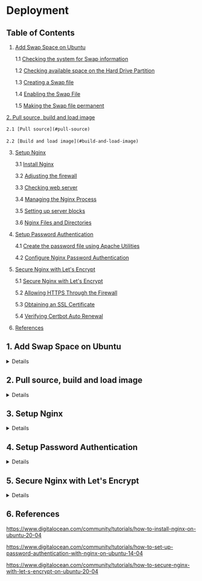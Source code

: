 # Deployment

## Table of Contents

1.  [Add Swap Space on Ubuntu](#add-swap-space-on-ubuntu)

    1.1 [Checking the system for Swap information](#checking-the-system-for-swap-information)

    1.2 [Checking available space on the Hard Drive Partition](#checking-available-space-on-the-hard-drive-partition)

    1.3 [Creating a Swap file](#creating-a-swap-file)

    1.4 [Enabling the Swap File](#enabling-the-swap-file)

    1.5 [Making the Swap file permanent](#making-the-swap-file-permanent)

[2. Pull source, build and load image](#2.-pullsource,buildandloadimage)

    2.1 [Pull source](#pull-source)

    2.2 [Build and load image](#build-and-load-image)

3.  [Setup Nginx](#setupnginx)

    3.1 [Install Nginx](#install-nginx)

    3.2 [Adjusting the firewall](#adjusting-the-firewall)

    3.3 [Checking web server](#checking-web-server)

    3.4 [Managing the Nginx Process](#managing-the-nginx-process)

    3.5 [Setting up server blocks](#setting-up-server-blocks)

    3.6 [Nginx Files and Directories](#nginx-files-and-directories)

4.  [Setup Password Authentication](#setuppasswordauthentication)

    4.1 [Create the password file using Apache Utilities](#create-the-password-file-using-apache-utilities)

    4.2 [Configure Nginx Password Authentication](#configure-nginx-password-authentication)

5.  [Secure Nginx with Let's Encrypt](#secure-nginx-with-let's-encrypt)

    5.1 [Secure Nginx with Let's Encrypt](#secure-nginx-with-let's-encrypt)

    5.2 [Allowing HTTPS Through the Firewall](#allowing-https-through-the-firewall)

    5.3 [Obtaining an SSL Certificate](#obtaining-an-ssl-certificate)

    5.4 [Verifying Certbot Auto Renewal](#verifying-certbot-auto-renewal)

6.  [References](#references)

## 1. Add Swap Space on Ubuntu

<details>

- Swap is a portion of hard drive storage that has been set aside for the operating system to temporarily store data that it can no longer hold in RAM.
- This lets you increase the amount of information that your server can keep in its working memory.

### 1.1 Checking the system for Swap information

- Can see if the system has any configuration swap by typing: `sudo swapon --show`

  - If you don't get back any output, your system doesn't have swap space available.

- Can verify that there is no active swap using the `free` utility: `free -h`

```
Output
              total        used        free      shared  buff/cache   available
Mem:          981Mi       122Mi       647Mi       0.0Ki       211Mi       714Mi
Swap:            0B          0B          0B
```

### 1.2 Checking available space on the Hard Drive Partition

- Before we create our swap file, we'll check our current disk usage to make sure enough space: `df -h`

```
Output
Filesystem      Size  Used Avail Use% Mounted on
udev            474M     0  474M   0% /dev
tmpfs            99M  932K   98M   1% /run
/dev/vda1        25G  1.4G   23G   7% /
tmpfs           491M     0  491M   0% /dev/shm
tmpfs           5.0M     0  5.0M   0% /run/lock
tmpfs           491M     0  491M   0% /sys/fs/cgroup
/dev/vda15      105M  3.9M  101M   4% /boot/efi
/dev/loop0       55M   55M     0 100% /snap/core18/1705
/dev/loop1       69M   69M     0 100% /snap/lxd/14804
/dev/loop2       28M   28M     0 100% /snap/snapd/7264
tmpfs            99M     0   99M   0% /run/user/1000
```

- The device with `/` in the `Mounted on` is dish. We have plenty of space available.

### 1.3 Creating a Swap file

- We can create a `swapfile` in our root (`/`) directory with the `fallocate` program.

  `sudo fallocate -l <1G> /swapfile`

- Verify that the correct amount of space was reserved: `ls -lh /swapfile`

  ```
  Output
  -rw-r--r-- 1 root root 1.0G Nov  1 02:34 /swapfile
  ```

### 1.4 Enabling the Swap File

- Make the file only accessible to **root**: `sudo chmod 600 /swapfile`
- Verify the permissions change: `ls -lh /swapfile`

  ```
  Output
  -rw------- 1 root root 1.0G Nov  1 02:34 /swapfile
  ```

- Mark the file as swap space: `sudo mkswap /swapfile`

  ```
  Output
  Setting up swapspace version 1, size = 1024 MiB (1073737728 bytes)
  no label, UUID=6e965805-2ab9-450f-aed6-577e74089dbf
  ```

- Enable the swap file, allowing our system to start using it: `sudo swapon /swapfile`

- Verify that the swap is available: `sudo swapon --show`

  ```
  Output

  NAME TYPE SIZE USED PRIO
  /swapfile file 1024M 0B -2
  ```

### 1.5 Making the Swap file permanent

- Our recent changes have enabled the swap file for the current session. If we reboot, the server will not retain the swap settings automatically.
- We can change this by adding the swap file to our `/etc/fstab` file.

- Back up the `/etc/fstab` file in case anything goes wrong: `sudo cp /etc/fstab /etc/fstab.bak`

- Add the swap file information to the end of your `/etc/fstab`: `echo '/swapfile none swap sw 0 0' | sudo tee -a /etc/fstab`

</details>

## 2. Pull source, build and load image

<details>

### 2.1 Pull source

- If you currently have password-based access to a server, you can copy your public key to it by issuing this command:
  `ssh-copy-id -i <identity_file> <remote_server>`

- Clone source using web url: `git clone <HTTPS_URL>`

- Enter username and password = Personal access tokens

### 2.2 Build and load image

- Build image with `--platform linux/amd64`:

  `docker build -t <image_name:tag> .`

  - If you have `docker-compose.yml` file, run: `docker compose build`

- Load image:

  `docker save <image_name:tag> | ssh <remote_server> sudo docker load`

- Run container:

  `docker run -d -p <port_host:port_container> --name <container_name> <image_name:tag>`

  - If you have `docker-compose.yml` file, run: `docker compose up -d`

</details>

## 3. Setup Nginx

<details>

### 3.1 Install Nginx

```
sudo apt update
sudo apt install nginx
```

### 3.2 Adjusting the firewall

- Before testing Nginx, the firewall software needs to be adjusted to allow access to the service.
- UFW (Uncomplicated Firewall) is a configuration tool, included by default within Ubuntu. It provides a streamlined interface for configuring common firewall use cases via the command line.

- Get list of the application profiles: `sudo ufw app list`

```
Output
Available applications:
  Nginx Full           # This profile opens both port 80 (normal) and port 443 (TLS/SSL)
  Nginx HTTP           # This profile opens only port 80
  Nginx HTTPS          # This profile opens only port 443
  OpenSSH
```

- Verify UFW status: `sudo ufw status`

```
Output
Status: active

To                         Action      From
--                         ------      ----
OpenSSH                    ALLOW       Anywhere
Nginx HTTP                 ALLOW       Anywhere
OpenSSH (v6)               ALLOW       Anywhere (v6)
Nginx HTTP (v6)            ALLOW       Anywhere (v6)
```

### 3.3 Checking web server

- To make sure the service is running by typing: `systemctl status nginx` or `sudo service nginx status`

```
Output
● nginx.service - A high performance web server and a reverse proxy server
   Loaded: loaded (/lib/systemd/system/nginx.service; enabled; vendor preset: enabled)
   Active: active (running) since Fri 2020-04-20 16:08:19 UTC; 3 days ago
     Docs: man:nginx(8)
 Main PID: 2369 (nginx)
    Tasks: 2 (limit: 1153)
   Memory: 3.5M
   CGroup: /system.slice/nginx.service
           ├─2369 nginx: master process /usr/sbin/nginx -g daemon on; master_process on;
           └─2380 nginx: worker process
```

- Enter server's IP address, you can access the default Nginx landing page. `http://your_server_ip`

<div style="text-align: center">
    <img src="./image-1.png" />
</div>

### 3.4 Managing the Nginx Process

- To stop web server: `sudo systemctl stop nginx` or `sudo service nginx stop`
- To start web server: `sudo systemctl start nginx` or `sudo service nginx start`
- To stop and restart: `sudo systemctl restart nginx` or `sudo service nginx restart`

### 3.5 Setting up server blocks

- When using the Nginx web server, **_server blocks_** (similar to virtual hosts in Apache) can be used to encapsulate configuration details and host more than one domain from a single server.
- In order for Nginx to serve contents, it's necessary to create a server block with the correct directives.

  `sudo nano /etc/nginx/sites-available/your_domain` **_(sudo nano /etc/nginx/sites-available/drive.noary.dev.exelab.asia)_**

- Create configuration block

```
Example: /etc/nginx/sites-available/drive.noary.dev.exelab.asia

server {
  server_name drive.noary.dev.exelab.asia www.drive.noary.dev.exelab.asia;

  proxy_set_header  Host $host;
  proxy_set_header  X-Forwarded-For $proxy_add_x_forwarded_for;
  proxy_set_header  X-Forwarded-Proto $scheme;
  # proxy_set_header  X-Forwarded-Ssl on;
  proxy_set_header  X-Forwarded-Port $server_port;
  proxy_set_header  X-Forwarded-Host $host;

  location / {
    proxy_pass http://0.0.0.0:4000;
  }

  proxy_busy_buffers_size   512k;
  proxy_buffers   4 512k;
  proxy_buffer_size   256k;


  listen [::]:443 ssl ipv6only=on; # managed by Certbot
  listen 443 ssl http2; # managed by Certbot
  ssl_certificate /etc/letsencrypt/live/drive.noary.dev.exelab.asia/fullchain.pem; # managed by Certbot
  ssl_certificate_key /etc/letsencrypt/live/drive.noary.dev.exelab.asia/privkey.pem; # managed by Certbot
  include /etc/letsencrypt/options-ssl-nginx.conf; # managed by Certbot
  ssl_dhparam /etc/letsencrypt/ssl-dhparams.pem; # managed by Certbot

}

server {
  if ($host = drive.noary.dev.exelab.asia) {
    return 301 https://$host$request_uri;
  } # managed by Certbot


  server_name drive.noary.dev.exelab.asia www.drive.noary.dev.exelab.asia;
  listen 80;
  return 404; # managed by Certbot
}

```

- Let's enable the file by creating a link from it to the `sites-enabled` directory, which Nginx reads from during startup

  `sudo ln -s /etc/nginx/sites-available/your_domain /etc/nginx/sites-enabled/` **_(sudo ln -s /etc/nginx/sites-available/drive.noary.dev.exelab.asia /etc/nginx/sites-enabled/)_**

  - Two server blocks are now enabled
    - `your_domain`: Will respond to requests for `your_domain` or `www.your_domain`
    - `default`: Will respond to any request on port 80 that do not match the other two blocks (Can be deleted)

- Test to make sure that there are no syntax errors in any of your Nginx files: `sudo nginx -t`

- Restart Nginx to enable your changes: `sudo systemctl restart nginx` or `sudo service nginx restart`

### 3.6 Nginx Files and Directories

**3.6.1. Content**

- `/var/www/html`: The actual web content, which by default only consists of the default Nginx page. This can changed by Nginx configuration files

**3.6.2. Server configuration**

- `/etc/nginx`: The Nginx configuration directory. All of the Nginx configuration files reside here.
- `/etc/nginx/nginx.conf`: The main Nginx configuration file. This can be modified to make changes to the Nginx global configuration.
- `etc/nginx/sites-available/`: The directory where per-site server blocks can be stored. Nginx will not use the configuration files in this directory unless they are linked to the `sites-enabled` directory.
- `etc/nginx/sites-enabled`: The directory where enabled per-site server blocks are stored. These are created by linking to configuration files found in the `sites-available` directory.

**3.6.3. Server logs**

- `/var/log/nginx/access.log`: Every request to web server is recorded in this log.
- `/var/log/nginx/error.log`: Any Nginx error will be record in this log.

</details>

## 4. Setup Password Authentication

<details>

### 4.1 Create the password file using Apache Utilities

- Install `apache2-utils` package:

```
sudo apt-get update
sudo apt-get install apache2-util
```

- We can use `htpasswd` command to create a password file that Nginx can use to authenticate users. We will create a hidden file for this purpose called `.htpasswd` within `/etc/nginx` configuration directory.

- Add the `-c` option to create the specified file.

  `sudo htpasswd -c /etc/nginx/.htpasswd noary` **_(username = noary)_**

- After enter, you will be asked to supply and confirm a password for the user (noary)

- View the contents of the file, we can see the username and the encrypted password: `cat /etc/nginx/htpasswd`

### 4.2 Configure Nginx Password Authentication

- We have a file with our users and passwords in a format that Nginx can read, we need to configure Nginx to check this file before serving our content
- Opening up the server block configuration file

```
Example: /etc/nginx/sites-available/drive.noary.dev.exelab.asia

server {
  ...............

  location / {
    proxy_pass http://0.0.0.0:4000;

    // Add basic authentication
    **auth_basic "Restricted Content";**
    **auth_basic_user_file /etc/apache2/.htpasswd;**
  }

  location /api/ {

    // Remove basic authentication
    proxy_pass http://0.0.0.0:4000;
  }

 .................

}
```

- Save and close the file. Restart Nginx

<div style="text-align: center">
    <img src="./image-2.png" />
</div>

</details>

## 5. Secure Nginx with Let's Encrypt

<details>

- Let's Encrypt is a Certificate Authority that provides an easy way to obtain and install free `TLS/SSL certificates`, thereby enabling encrypted HTTPS on web server.
- Use `Certbot` to obtain a free SSL certificate for Nginx on Ubuntu

### 5.1 Install Certbot

- Install Certbot and it's Nginx plugin with apt: `sudo apt install certbot python3-certbot-nginx`

### 5.2 Allowing HTTPS Through the Firewall

- See the current setting by typing: `sudo ufw status`

```
Output
Status: active

To                         Action      From
--                         ------      ----
OpenSSH                    ALLOW       Anywhere
Nginx HTTP                 ALLOW       Anywhere
OpenSSH (v6)               ALLOW       Anywhere (v6)
Nginx HTTP (v6)            ALLOW       Anywhere (v6)
```

- Allow the Nginx Full and Delete Nginx HTTP profile

```
sudo ufw allow 'Nginx Full'
sudo ufw delete allow 'Nginx HTTP'
```

- Check status: `sudo ufw status`

```
Output
Status: active

To                         Action      From
--                         ------      ----
OpenSSH                    ALLOW       Anywhere
Nginx Full                 ALLOW       Anywhere
OpenSSH (v6)               ALLOW       Anywhere (v6)
Nginx Full (v6)            ALLOW       Anywhere (v6)
```

### 5.3 Obtaining an SSL Certificate

- Run certbot with the `--nginx` plugin, using `-d` to specify the domain names we'd like the certificate to be valid for.

  `sudo certbot --nginx -d <domain> -d www.<domain>`

- Certbot will wrap up with a message the process was successful and where certificates stored.
    <div style="text-align: center">
        <img src="./image-3.png" />
    </div>

- Try reloading your website using `https://`. It should indicate that the site is properly secured, usually with a lock icon.

### 5.4 Verifying Certbot Auto-renewal

- Let's Encrypt's certificates are only valid for ninety days.
- The `certbot` package takes care of this for us by adding a systemd timer that will run twice a day and automatically renew any certificate that's within thirty days of expiration.
- Query the status of the timer with `systemctl`:

  `sudo systemctl status cerbot.timer`

    <div style="text-align: center">
      <img src="./image-4.png" />
    </div>

- To test the renewal process, you can do a dry run with `certbot`

  `sudo cerbot renew --dry-run`

    <div style="text-align: center">
      <img src="./image-5.png" />
    </div>

  - If you see no errors, you're all set. When necessary, Certbot will renew your certificates and reload Nginx to pick up the changes.
  - If the automated renewal process ever fails, Let's Encrypt will send a message to the email you specified, warning you when your certificate is about to expire.

</details>

## 6. References

https://www.digitalocean.com/community/tutorials/how-to-install-nginx-on-ubuntu-20-04

https://www.digitalocean.com/community/tutorials/how-to-set-up-password-authentication-with-nginx-on-ubuntu-14-04

https://www.digitalocean.com/community/tutorials/how-to-secure-nginx-with-let-s-encrypt-on-ubuntu-20-04
